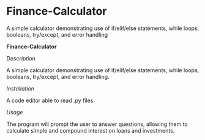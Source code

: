 # Finance-Calculator
A simple calculator demonstrating use of if/elif/else statements, while loops, booleans, try/except, and error handling

**Finance-Calculator**


*Description*

A simple calculator demonstrating use of if/elif/else statements, while loops, booleans, try/except, and error handling.

*Installation*

A code editor able to read .py files.

*Usage*

The program will prompt the user to answer questions, allowing them to calculate simple and compound interest on loans
and investments.
